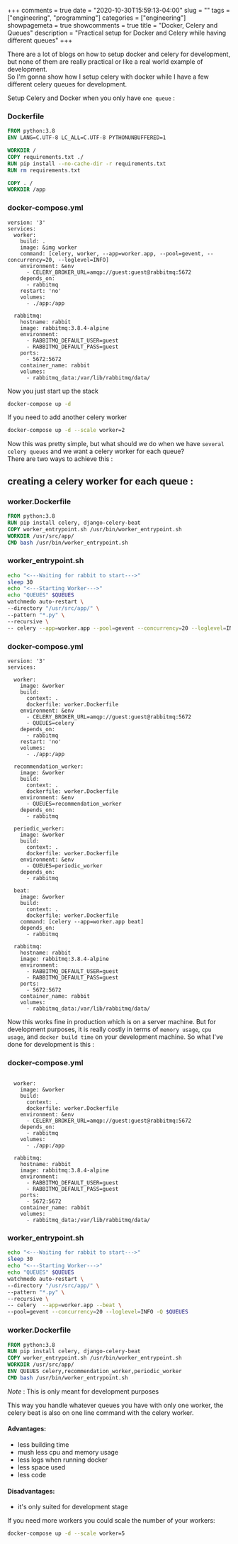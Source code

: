 +++ 
comments = true 
date = "2020-10-30T15:59:13-04:00"
slug = "" 
tags = ["engineering", "programming"]
categories = ["engineering"]
showpagemeta = true
showcomments = true
title = "Docker, Celery and Queues"
description = "Practical setup for Docker and Celery while having different queues"
+++


There are a lot of blogs on how to setup docker and celery for development, but none of them are really practical or like a real world example of development.   
So I'm gonna show how I setup celery with docker while I have a few different celery queues for development.   
   
Setup Celery and Docker when you only have `one queue` :   
### Dockerfile
```dockerfile
FROM python:3.8  
ENV LANG=C.UTF-8 LC_ALL=C.UTF-8 PYTHONUNBUFFERED=1

WORKDIR /  
COPY requirements.txt ./  
RUN pip install --no-cache-dir -r requirements.txt  
RUN rm requirements.txt  

COPY . /  
WORKDIR /app
```
### docker-compose.yml
```docker-compose
version: '3'
services: 
  worker:
    build: .
    image: &img worker 
    command: [celery, worker, --app=worker.app, --pool=gevent, --concurrency=20, --loglevel=INFO]
    environment: &env      
      - CELERY_BROKER_URL=amqp://guest:guest@rabbitmq:5672
    depends_on:
      - rabbitmq
    restart: 'no'
    volumes:
      - ./app:/app 

  rabbitmq:
    hostname: rabbit
    image: rabbitmq:3.8.4-alpine
    environment:
      - RABBITMQ_DEFAULT_USER=guest
      - RABBITMQ_DEFAULT_PASS=guest
    ports:
      - 5672:5672
    container_name: rabbit
    volumes:
      - rabbitmq_data:/var/lib/rabbitmq/data/
```
Now you just start up the stack  
```bash
docker-compose up -d
```
If you need to add another celery worker  
```bash
docker-compose up -d --scale worker=2
```

Now this was pretty simple, but what should we do when we have `several celery queues` and we want a celery worker for each queue?   
There are two ways to achieve this :  

## creating a celery worker for each queue :  

### worker.Dockerfile
```dockerfile
FROM python:3.8
RUN pip install celery, django-celery-beat
COPY worker_entrypoint.sh /usr/bin/worker_entrypoint.sh
WORKDIR /usr/src/app/
CMD bash /usr/bin/worker_entrypoint.sh
```
### worker_entrypoint.sh
```sh
echo "<---Waiting for rabbit to start--->"
sleep 30
echo "<---Starting Worker--->"
echo "QUEUES" $QUEUES
watchmedo auto-restart \
--directory "/usr/src/app/" \
--pattern "*.py" \
--recursive \
-- celery --app=worker.app --pool=gevent --concurrency=20 --loglevel=INFO -n $WORKER_NAME -Q $QUEUES
```

### docker-compose.yml
```docker-compose
version: '3'
services:

  worker:
    image: &worker
    build:
      context: .
      dockerfile: worker.Dockerfile
    environment: &env      
      - CELERY_BROKER_URL=amqp://guest:guest@rabbitmq:5672
      - QUEUES=celery
    depends_on:
      - rabbitmq
    restart: 'no'
    volumes:
      - ./app:/app 

  recommendation_worker:
    image: &worker
    build:
      context: .
      dockerfile: worker.Dockerfile
    environment: &env
      - QUEUES=recommendation_worker
    depends_on:
      - rabbitmq

  periodic_worker:
    image: &worker
    build:
      context: .
      dockerfile: worker.Dockerfile
    environment: &env
      - QUEUES=periodic_worker
    depends_on:
      - rabbitmq

  beat:
    image: &worker
    build:
      context: .
      dockerfile: worker.Dockerfile
    command: [celery --app=worker.app beat]
    depends_on:
      - rabbitmq

  rabbitmq:
    hostname: rabbit
    image: rabbitmq:3.8.4-alpine
    environment:
      - RABBITMQ_DEFAULT_USER=guest
      - RABBITMQ_DEFAULT_PASS=guest
    ports:
      - 5672:5672
    container_name: rabbit
    volumes:
      - rabbitmq_data:/var/lib/rabbitmq/data/

```

Now this works fine in production which is on a server machine. But for development purposes, it is really costly in terms of `memory usage`, `cpu usage`, and `docker build time` on your development machine. So what I've done for development is this :   

### docker-compose.yml
```docker-compose

  worker:
    image: &worker
    build:
      context: .
      dockerfile: worker.Dockerfile
    environment: &env      
      - CELERY_BROKER_URL=amqp://guest:guest@rabbitmq:5672
    depends_on:
      - rabbitmq
    volumes:
      - ./app:/app 

  rabbitmq:
    hostname: rabbit
    image: rabbitmq:3.8.4-alpine
    environment:
      - RABBITMQ_DEFAULT_USER=guest
      - RABBITMQ_DEFAULT_PASS=guest
    ports:
      - 5672:5672
    container_name: rabbit
    volumes:
      - rabbitmq_data:/var/lib/rabbitmq/data/
```

### worker_entrypoint.sh
```sh
echo "<---Waiting for rabbit to start--->"
sleep 30
echo "<---Starting Worker--->"
echo "QUEUES" $QUEUES
watchmedo auto-restart \
--directory "/usr/src/app/" \
--pattern "*.py" \
--recursive \
-- celery  --app=worker.app --beat \
--pool=gevent --concurrency=20 --loglevel=INFO -Q $QUEUES
```

### worker.Dockerfile
```dockerfile
FROM python:3.8
RUN pip install celery, django-celery-beat
COPY worker_entrypoint.sh /usr/bin/worker_entrypoint.sh
WORKDIR /usr/src/app/
ENV QUEUES celery,recommendation_worker,periodic_worker
CMD bash /usr/bin/worker_entrypoint.sh
```

*Note* : This is only meant for development purposes

This way you handle whatever queues you have with only one worker, the celery beat is also on one line command with the celery worker.   

#### Advantages:  
- less building time
- mush less cpu and memory usage
- less logs when running docker
- less space used
- less code

#### Disadvantages:  
- it's only suited for development stage   


If you need more workers you could scale the number of your workers:  
```bash
docker-compose up -d --scale worker=5
```